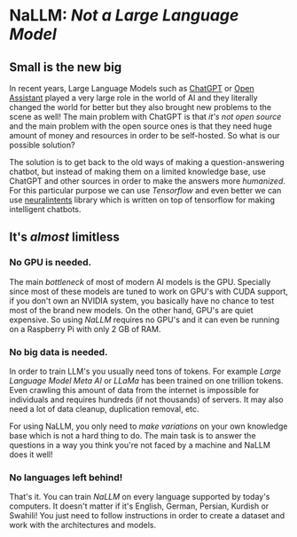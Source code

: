 # NaLLM: _Not a Large Language Model_

## Small is the new big

In recent years, Large Language Models such as [ChatGPT](https://chat.openai.com) or [Open Assistant](https://open-assistant.io) played a very large role in the world of AI and they literally changed the world for better but they also brought new problems to the scene as well! The main problem with ChatGPT is that _it's not open source_ and the main problem with the open source ones is that they need huge amount of money and resources in order to be self-hosted. So what is our possible solution?

The solution is to get back to the old ways of making a question-answering chatbot, but instead of making them on a limited knowledge base, use ChatGPT and other sources in order to make the answers more _humanized_. For this particular purpose we can use _Tensorflow_ and even better we can use [neuralintents](https://github.com/neuralnine/neuralintents) library which is written on top of tensorflow for making intelligent chatbots.

## It's _almost_ limitless

### No GPU is needed.

The main _bottleneck_ of most of modern AI models is the GPU. Specially since most of these models are tuned to work on GPU's with CUDA support, if you don't own an NVIDIA system, you basically have no chance to test most of the brand new models. On the other hand, GPU's are quiet expensive. So using _NaLLM_ requires no GPU's and it can even be running on a Raspberry Pi with only 2 GB of RAM.

### No big data is needed.

In order to train LLM's you usually need tons of tokens. For example _Large Language Model Meta AI_ or _LLaMa_ has been trained on one trillion tokens. Even crawling this amount of data from the internet is impossible for individuals and requires hundreds (if not thousands) of servers. It may also need a lot of data cleanup, duplication removal, etc. 

For using NaLLM, you only need to _make variations_ on your own knowledge base which is not a hard thing to do. The main task is to answer the questions in a way you think you're not faced by a machine and NaLLM does it well!

### No languages left behind!

That's it. You can train _NaLLM_ on every language supported by today's computers. It doesn't matter if it's English, German, Persian, Kurdish or Swahili! You just need to follow instructions in order to create a dataset and work with the architectures and models.